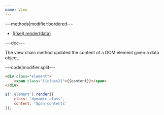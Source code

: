 ```yaml
---
name: View
---
```


---methods|modifier:bordered---

* [$(sel).render(data)](/script/view#render)

---doc---

The view chain method updated the content of a DOM element given a data object.

---code|modifier:split---

```html
<div class="element">
	<span class="{{class}}">{{content}}</span>
</div>
```

```javascript
$('.element').render({
	class: 'dynamic-class',
	content: 'Span contents'
});
```